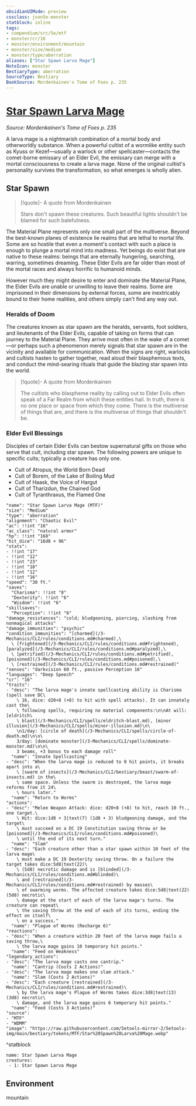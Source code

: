 ```yaml
---
obsidianUIMode: preview
cssclass: json5e-monster
statblock: inline
tags:
- compendium/src/5e/mtf
- monster/cr/16
- monster/environment/mountain
- monster/size/medium
- monster/type/aberration
aliases: ["Star Spawn Larva Mage"]
NoteIcon: monster
BestiaryType: aberration
SourceType: Bestiary
BookSource: Mordenkainen's Tome of Foes p. 235
---
```

# [Star Spawn Larva Mage](3-Mechanics\CLI\bestiary\aberration/star-spawn-larva-mage-mtf.md)
*Source: Mordenkainen's Tome of Foes p. 235*  

A larva mage is a nightmarish combination of a mortal body and otherworldly substance. When a powerful cultist of a wormlike entity such as Kyuss or Kezef—usually a warlock or other spellcaster—contacts the comet-borne emissary of an Elder Evil, the emissary can merge with a mortal consciousness to create a larva mage. None of the original cultist's personality survives the transformation, so what emerges is wholly alien.

## Star Spawn

> [!quote]- A quote from Mordenkainen  
> 
> Stars don't spawn these creatures. Such beautiful lights shouldn't be blamed for such balefulness.

The Material Plane represents only one small part of the multiverse. Beyond the best-known planes of existence lie realms that are lethal to mortal life. Some are so hostile that even a moment's contact with such a place is enough to plunge a mortal mind into madness. Yet beings do exist that are native to these realms: beings that are eternally hungering, searching, warring, sometimes dreaming. These Elder Evils are far older than most of the mortal races and always horrific to humanoid minds.

However much they might desire to enter and dominate the Material Plane, the Elder Evils are unable or unwilling to leave their realms. Some are imprisoned in their dimensions by external forces, some are inextricably bound to their home realities, and others simply can't find any way out.

### Heralds of Doom

The creatures known as star spawn are the heralds, servants, foot soldiers, and lieutenants of the Elder Evils, capable of taking on forms that can journey to the Material Plane. They arrive most often in the wake of a comet—or perhaps such a phenomenon merely signals that star spawn are in the vicinity and available for communication. When the signs are right, warlocks and cultists hasten to gather together, read aloud their blasphemous texts, and conduct the mind-searing rituals that guide the blazing star spawn into the world.

> [!quote]- A quote from Mordenkainen  
> 
> The cultists who blaspheme reality by calling out to Elder Evils often speak of a Far Realm from which these entities hail. In truth, there is no one place or space from which they come. There is the multiverse of things that are, and there is the multiverse of things that shouldn't be.

### Elder Evil Blessings

Disciples of certain Elder Evils can bestow supernatural gifts on those who serve that cult, including star spawn. The following powers are unique to specific cults; typically a creature has only one.

- Cult of Atropus, the World Born Dead  
- Cult of Borem, of the Lake of Boiling Mud  
- Cult of Haask, the Voice of Hargut  
- Cult of Tharizdun, the Chained God  
- Cult of Tyranthraxus, the Flamed One  

```statblock
"name": "Star Spawn Larva Mage (MTF)"
"size": "Medium"
"type": "aberration"
"alignment": "Chaotic Evil"
"ac": !!int "16"
"ac_class": "natural armor"
"hp": !!int "168"
"hit_dice": "16d8 + 96"
"stats":
- !!int "17"
- !!int "12"
- !!int "23"
- !!int "18"
- !!int "12"
- !!int "16"
"speed": "30 ft."
"saves":
  "Charisma": !!int "8"
  "Dexterity": !!int "6"
  "Wisdom": !!int "6"
"skillsaves":
  "Perception": !!int "6"
"damage_resistances": "cold; bludgeoning, piercing, slashing from nonmagical attacks"
"damage_immunities": "psychic"
"condition_immunities": "[charmed](/3-Mechanics/CLI/rules/conditions.md#charmed),\
  \ [frightened](/3-Mechanics/CLI/rules/conditions.md#frightened), [paralyzed](/3-Mechanics/CLI/rules/conditions.md#paralyzed),\
  \ [petrified](/3-Mechanics/CLI/rules/conditions.md#petrified), [poisoned](/3-Mechanics/CLI/rules/conditions.md#poisoned),\
  \ [restrained](/3-Mechanics/CLI/rules/conditions.md#restrained)"
"senses": "darkvision 60 ft., passive Perception 16"
"languages": "Deep Speech"
"cr": "16"
"traits":
- "desc": "The larva mage's innate spellcasting ability is Charisma (spell save DC\
    \ 16, dice: d20+8 (+8) to hit with spell attacks). It can innately cast the\
    \ following spells, requiring no material components:\n\nAt will: [eldritch\
    \ blast](/3-Mechanics/CLI/spells/eldritch-blast.md), [minor illusion](/3-Mechanics/CLI/spells/minor-illusion.md)\n\
    \n1/day: [circle of death](/3-Mechanics/CLI/spells/circle-of-death.md)\n\n\
    3/day: [dominate monster](/3-Mechanics/CLI/spells/dominate-monster.md)\n\n\
    3 beams, +3 bonus to each damage roll"
  "name": "Innate Spellcasting"
- "desc": "When the larva mage is reduced to 0 hit points, it breaks apart into a\
    \ [swarm of insects](/3-Mechanics/CLI/bestiary/beast/swarm-of-insects.md) in the\
    \ same space. Unless the swarm is destroyed, the larva mage reforms from it 24\
    \ hours later."
  "name": "Return to Worms"
"actions":
- "desc": "Melee Weapon Attack: dice: d20+8 (+8) to hit, reach 10 ft., one target.\
    \ Hit: dice:1d8 + 3|text(7) (1d8 + 3) bludgeoning damage, and the target\
    \ must succeed on a DC 19 Constitution saving throw or be [poisoned](/3-Mechanics/CLI/rules/conditions.md#poisoned)\
    \ until the end of its next turn."
  "name": "Slam"
- "desc": "Each creature other than a star spawn within 10 feet of the larva mage\
    \ must make a DC 19 Dexterity saving throw. On a failure the target takes dice:5d8|text(22)\
    \ (5d8) necrotic damage and is [blinded](/3-Mechanics/CLI/rules/conditions.md#blinded)\
    \ and [restrained](/3-Mechanics/CLI/rules/conditions.md#restrained) by masses\
    \ of swarming worms. The affected creature takes dice:5d8|text(22) (5d8) necrotic\
    \ damage at the start of each of the larva mage's turns. The creature can repeat\
    \ the saving throw at the end of each of its turns, ending the effect on itself\
    \ on a success."
  "name": "Plague of Worms (Recharge 6)"
"reactions":
- "desc": "When a creature within 20 feet of the larva mage fails a saving throw,\
    \ the larva mage gains 10 temporary hit points."
  "name": "Feed on Weakness"
"legendary_actions":
- "desc": "The larva mage casts one cantrip."
  "name": "Cantrip (Costs 2 Actions)"
- "desc": "The larva mage makes one slam attack."
  "name": "Slam (Costs 2 Actions)"
- "desc": "Each creature [restrained](/3-Mechanics/CLI/rules/conditions.md#restrained)\
    \ by the larva mage's Plague of Worms takes dice:3d8|text(13) (3d8) necrotic\
    \ damage, and the larva mage gains 6 temporary hit points."
  "name": "Feed (Costs 3 Actions)"
"source":
- "MTF"
- "WDMM"
"image": "https://raw.githubusercontent.com/5etools-mirror-2/5etools-img/main/bestiary/tokens/MTF/Star%20Spawn%20Larva%20Mage.webp"
```
^statblock

```encounter-table
name: Star Spawn Larva Mage
creatures:
 - 1: Star Spawn Larva Mage
```

## Environment

mountain